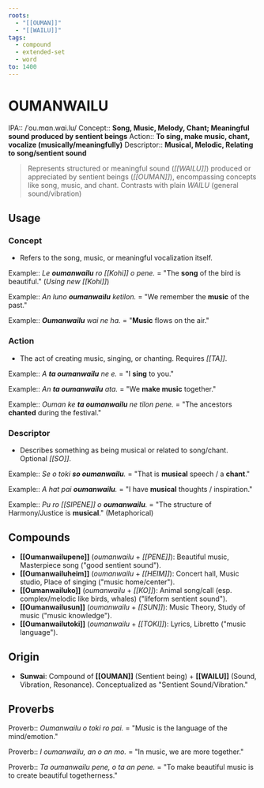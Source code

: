 ```yaml
---
roots:
  - "[[OUMAN]]"
  - "[[WAILU]]"
tags:
  - compound
  - extended-set
  - word
to: 1400
---
```


# OUMANWAILU

IPA::				/ˈou.mɑn.wɑi.lu/
Concept::		**Song, Music, Melody, Chant; Meaningful sound produced by sentient beings**
Action::		**To sing, make music, chant, vocalize (musically/meaningfully)**
Descriptor::	**Musical, Melodic, Relating to song/sentient sound**

> Represents structured or meaningful sound (*[[WAILU]]*) produced or appreciated by sentient beings (*[[OUMAN]]*), encompassing concepts like song, music, and chant. Contrasts with plain *WAILU* (general sound/vibration)

## Usage

### Concept
*   Refers to the song, music, or meaningful vocalization itself.

Example::   *Le **oumanwailu** ro [[Kohi]] o pene.* = "The **song** of the bird is beautiful." (*Using new [[Kohi]]*)

Example::   *An luno **oumanwailu** ketilon.* = "We remember the **music** of the past."

Example::   ***Oumanwailu** wai ne ha.* = "**Music** flows on the air."

### Action
*   The act of creating music, singing, or chanting. Requires *[[TA]]*.

Example::   *A **ta oumanwailu** ne e.* = "I **sing** to you."

Example::   *An **ta oumanwailu** ata.* = "We **make music** together."

Example::   *Ouman ke **ta oumanwailu** ne tilon pene.* = "The ancestors **chanted** during the festival."

### Descriptor
*   Describes something as being musical or related to song/chant. Optional *[[SO]]*.

Example::   *Se o toki **so oumanwailu**.* = "That is **musical** speech / a **chant**."

Example::   *A hat pai **oumanwailu**.* = "I have **musical** thoughts / inspiration."

Example::   *Pu ro [[SIPENE]] o **oumanwailu**.* = "The structure of Harmony/Justice is **musical**." (Metaphorical)

## Compounds

*   **[[Oumanwailupene]]** (*oumanwailu* + *[[PENE]]*): Beautiful music, Masterpiece song ("good sentient sound").
*   **[[Oumanwailuheim]]** (*oumanwailu* + *[[HEIM]]*): Concert hall, Music studio, Place of singing ("music home/center").
*   **[[Oumanwailuko]]** (*oumanwailu* + *[[KO]]*): Animal song/call (esp. complex/melodic like birds, whales) ("lifeform sentient sound").
*   **[[Oumanwailusun]]** (*oumanwailu* + *[[SUN]]*): Music Theory, Study of music ("music knowledge").
*   **[[Oumanwailutoki]]** (*oumanwailu* + *[[TOKI]]*): Lyrics, Libretto ("music language").

## Origin

*   **Sunwai**: Compound of **[[OUMAN]]** (Sentient being) + **[[WAILU]]** (Sound, Vibration, Resonance). Conceptualized as "Sentient Sound/Vibration."

## Proverbs

Proverb:: *Oumanwailu o toki ro pai.* = "Music is the language of the mind/emotion."

Proverb:: *I oumanwailu, an o an mo.* = "In music, we are more together."

Proverb:: *Ta oumanwailu pene, o ta an pene.* = "To make beautiful music is to create beautiful togetherness."
